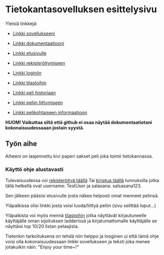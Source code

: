 # Tietokantasovelluksen esittelysivu

Yleisiä linkkejä:

* [Linkki sovellukseeni](http://olindqvi.users.cs.helsinki.fi/tsoha_tsoha/)
* [Linkki dokumentaatiooni](https://github.com/Qmppu842/Tsoha-Bootstrap/blob/master/doc/dokumentaatio.pdf)

* [Linkki etusivulle](http://olindqvi.users.cs.helsinki.fi/tsoha_tsoha/)
* [Linkki rekisteröitymiseen](http://olindqvi.users.cs.helsinki.fi/tsoha_tsoha/register)
* [Linkki loginiin](http://olindqvi.users.cs.helsinki.fi/tsoha_tsoha/login)
* [Linkki tilastoihin](http://olindqvi.users.cs.helsinki.fi/tsoha_tsoha/ladder)
* [Linkki peli historiaan](http://olindqvi.users.cs.helsinki.fi/tsoha_tsoha/gamelog)
* [Linkki peliin liittymiseen](http://olindqvi.users.cs.helsinki.fi/tsoha_tsoha/joingame)
* [Linkki pelikohtaiseen informaatioon](http://olindqvi.users.cs.helsinki.fi/tsoha_tsoha/detailedGameInfo)

**HUOM! Vaikuttaa siltä että github ei osaa näytää dokumentaatiotani kokonaisuudessaaan jostain syystä.**

## Työn aihe

Aiheeni on laajennettu kivi paperi sakset peli joka toimii tietokannassa.

### Käyttö ohje alustavasti
Tulevaisuudessa voi [rekisteröityä täällä](http://olindqvi.users.cs.helsinki.fi/tsoha_tsoha/register)
Tai [kirjatua täällä](http://olindqvi.users.cs.helsinki.fi/tsoha_tsoha/login)
tunnuksilla jotka tällä hetkellä ovat username: TestUser ja salasana: salsasana123.

Sen jälkeen pääsisi etusivulle josta näkee helposti omat menneet pelinsä.

Yläpalkissa olisi linkki josta voisi luoda/liittyä peliin (sivu selittää loput...)

Yläpalkista voi myös mennä [tilastoihin](http://olindqvi.users.cs.helsinki.fi/tsoha_tsoha/ladder) jotka näyttävät kirjautuneelle käyttäjälle oman sijoituksen ladderissä ja kirjatumattomalle käyttäjälle se näyttäisi top 10/20 listan pelaajista.

Tietenkin tarkoituksena on tehdä niin helppo ja looginen ui että tämä ohje voisi olla kokonaisuudessaan linkki sovellukseen ja teksti joka menee jotakuikin näin: "Enjoy your time~!"

